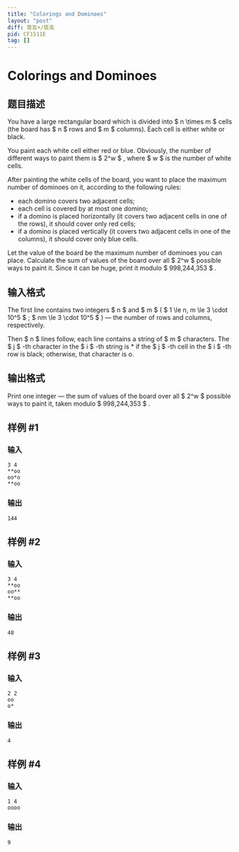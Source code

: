 ```yaml
---
title: "Colorings and Dominoes"
layout: "post"
diff: 普及+/提高
pid: CF1511E
tag: []
---
```


# Colorings and Dominoes

## 题目描述

You have a large rectangular board which is divided into $ n \times m $ cells (the board has $ n $ rows and $ m $ columns). Each cell is either white or black.

You paint each white cell either red or blue. Obviously, the number of different ways to paint them is $ 2^w $ , where $ w $ is the number of white cells.

After painting the white cells of the board, you want to place the maximum number of dominoes on it, according to the following rules:

- each domino covers two adjacent cells;
- each cell is covered by at most one domino;
- if a domino is placed horizontally (it covers two adjacent cells in one of the rows), it should cover only red cells;
- if a domino is placed vertically (it covers two adjacent cells in one of the columns), it should cover only blue cells.

Let the value of the board be the maximum number of dominoes you can place. Calculate the sum of values of the board over all $ 2^w $ possible ways to paint it. Since it can be huge, print it modulo $ 998\,244\,353 $ .

## 输入格式

The first line contains two integers $ n $ and $ m $ ( $ 1 \le n, m \le 3 \cdot 10^5 $ ; $ nm \le 3 \cdot 10^5 $ ) — the number of rows and columns, respectively.

Then $ n $ lines follow, each line contains a string of $ m $ characters. The $ j $ -th character in the $ i $ -th string is \* if the $ j $ -th cell in the $ i $ -th row is black; otherwise, that character is o.

## 输出格式

Print one integer — the sum of values of the board over all $ 2^w $ possible ways to paint it, taken modulo $ 998\,244\,353 $ .

## 样例 #1

### 输入

```
3 4
**oo
oo*o
**oo
```

### 输出

```
144
```

## 样例 #2

### 输入

```
3 4
**oo
oo**
**oo
```

### 输出

```
48
```

## 样例 #3

### 输入

```
2 2
oo
o*
```

### 输出

```
4
```

## 样例 #4

### 输入

```
1 4
oooo
```

### 输出

```
9
```

